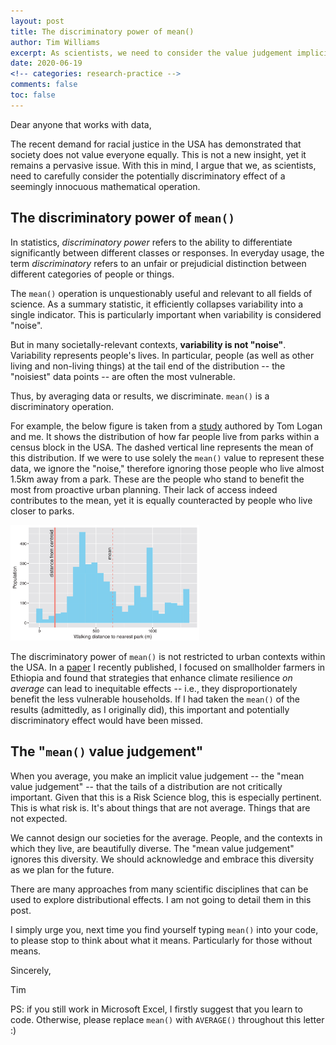 ```yaml
---
layout: post
title: The discriminatory power of mean()
author: Tim Williams
excerpt: As scientists, we need to consider the value judgement implicit when we average data or results.
date: 2020-06-19
<!-- categories: research-practice -->
comments: false
toc: false
---
```


Dear anyone that works with data,

The recent demand for racial justice in the USA has demonstrated that society does not value everyone equally.
This is not a new insight, yet it remains a pervasive issue.
With this in mind, I argue that we, as scientists, need to carefully consider the potentially discriminatory effect of a seemingly innocuous mathematical operation.

## The discriminatory power of `mean()`
In statistics, _discriminatory power_ refers to the ability to differentiate significantly between different classes or responses.
In everyday usage, the term _discriminatory_ refers to an unfair or prejudicial distinction between different categories of people or things.

The `mean()` operation is unquestionably useful and relevant to all fields of science.
As a summary statistic, it efficiently collapses variability into a single indicator.
This is particularly important when variability is considered "noise".

But in many societally-relevant contexts, **variability is not "noise"**.
Variability represents people's lives.
In particular, people (as well as other living and non-living things) at the tail end of the distribution -- the "noisiest" data points -- are often the most vulnerable.

Thus, by averaging data or results, we discriminate.
`mean()` is a discriminatory operation.

For example, the below figure is taken from a [study](http://dx.doi.org/10.1177/2399808317736528) authored by Tom Logan and me.
It shows the distribution of how far people live from parks within a census block in the USA.
The dashed vertical line represents the mean of this distribution.
If we were to use solely the `mean()` value to represent these data, we ignore the "noise," therefore ignoring those people who live almost 1.5km away from a park.
These are the people who stand to benefit the most from proactive urban planning.
Their lack of access indeed contributes to the mean, yet it is equally counteracted by people who live closer to parks.

<img class ="image" src="/assets/blog/2020-06-18-mean/city_access_distribution.png"  width = "60%">


The discriminatory power of `mean()` is not restricted to urban contexts within the USA.
In a [paper](http://dx.doi.org/10.1016/j.agsy.2020.102832) I recently published, I focused on smallholder farmers in Ethiopia and found that strategies that enhance climate resilience _on average_ can lead to inequitable effects -- i.e., they disproportionately benefit the less vulnerable households.
If I had taken the `mean()` of the results (admittedly, as I originally did), this important and potentially discriminatory effect would have been missed.



## The "`mean()` value judgement"
When you average, you make an implicit value judgement -- the "mean value judgement" -- that the tails of a distribution are not critically important.
Given that this is a Risk Science blog, this is especially pertinent.
This is what risk is.
It's about things that are not average.
Things that are not expected.

We cannot design our societies for the average.
People, and the contexts in which they live, are beautifully diverse.
The "mean value judgement" ignores this diversity.
We should acknowledge and embrace this diversity as we plan for the future.

There are many approaches from many scientific disciplines that can be used to explore distributional effects. I am not going to detail them in this post.

I simply urge you, next time you find yourself typing `mean()` into your code, to please stop to think about what it means.
Particularly for those without means.

Sincerely,

Tim

PS: if you still work in Microsoft Excel, I firstly suggest that you learn to code. Otherwise, please replace `mean()` with `AVERAGE()` throughout this letter :)
